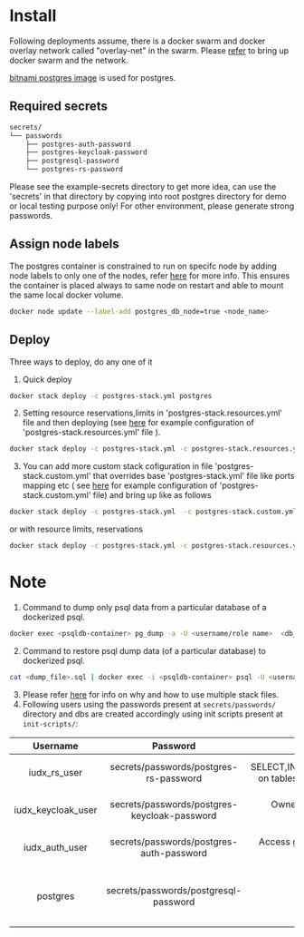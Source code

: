 # Install
Following deployments assume, there is a docker swarm and  docker overlay network called "overlay-net"  in the swarm. Please [refer](../../../docs/swarm-setup.md) to bring up docker swarm and the network.

 [bitnami postgres image](https://github.com/bitnami/bitnami-docker-postgresql) is used for postgres.
## Required secrets

```sh
secrets/
└── passwords
    ├── postgres-auth-password
    ├── postgres-keycloak-password
    ├── postgresql-password
    └── postgres-rs-password
```
Please see the example-secrets directory to get more idea, can use the 'secrets' in that directory by copying into root postgres  directory for demo or local testing purpose only! For other environment, please generate strong passwords.

## Assign node labels
 The postgres container is constrained to run on specifc node by adding node labels to only one of the nodes, refer [here](https://docs.docker.com/engine/swarm/services/#placement-constraints) for more info. This ensures the container is placed always to same node on restart and able to mount the same local docker volume.
```sh
docker node update --label-add postgres_db_node=true <node_name>
```

## Deploy

Three ways to deploy, do any one of it
1. Quick deploy  
```sh
docker stack deploy -c postgres-stack.yml postgres
```

2. Setting resource reservations,limits in 'postgres-stack.resources.yml' file and then deploying (see [here](example-postgres-stack.resources.yml) for example configuration of 'postgres-stack.resources.yml' file ).

```sh
docker stack deploy -c postgres-stack.yml -c postgres-stack.resources.yml postgres
```
3. You can add more custom stack cofiguration in file 'postgres-stack.custom.yml' that overrides base 'postgres-stack.yml' file like ports mapping etc ( see [here](example-postgres-stack.custom.yml) for example configuration of 'postgres-stack.custom.yml' file)  and bring up like as follows
```sh
docker stack deploy -c postgres-stack.yml  -c postgres-stack.custom.yml postgres
```
or 
with resource limits, reservations
```sh
docker stack deploy -c postgres-stack.yml -c postgres-stack.resources.yml -c postgres-stack.custom.yml postgres
```

# Note
1. Command to dump only psql data from a particular database of a dockerized psql.
```sh
docker exec <psqldb-container> pg_dump -a -U <username/role name>  <db_name> > <dump-file>.sql
```
2. Command to restore psql dump data (of a particular database) to dockerized  psql.

```sh
cat <dump_file>.sql | docker exec -i <psqldb-container> psql -U <username/role> -d <dbname>
```
3. Please refer [here](https://docs.docker.com/compose/extends/#multiple-compose-files) for info on why and how to use multiple stack files.
4.  Following users using the passwords present at ```secrets/passwords/``` directory and dbs are created accordingly using init scripts present at ```init-scripts/```:

| Username           | Password                                    | Role/Access                         |  Services                     |
|:-------------------:|:------------------------------------------:| :---------------------------------: |:-----------------------------:|
| iudx_rs_user       | secrets/passwords/postgres-rs-password       | SELECT,INSERT,DELETE,UPDATE on tables of ```iudx_rs``` Database   | Used by resource server      |
| iudx_keycloak_user | secrets/passwords/postgres-keycloak-password |  Owner of ```iudx_keycloak``` database                   | Used by keycloak server      |
| iudx_auth_user     |   secrets/passwords/postgres-auth-password   |   Access given while setting up auth server             | Used by auth server          |
| postgres           | secrets/passwords/postgresql-password     |     Superuser                                             |  Used to set users and RBAC  |
                            
